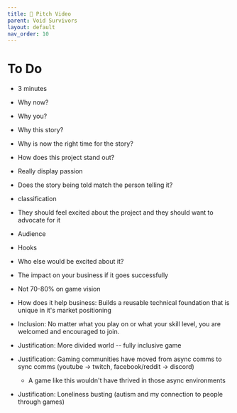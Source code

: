 ```yaml
---
title: 🎤 Pitch Video
parent: Void Survivors
layout: default
nav_order: 10
---
```


# To Do
* 3 minutes

* Why now?
* Why you?
* Why this story?
* Why is now the right time for the story?
* How does this project stand out?
* Really display passion
* Does the story being told match the person telling it?
* classification

* They should feel excited about the project and they should want to advocate for it
* Audience
* Hooks
* Who else would be excited about it?
* The impact on your business if it goes successfully
* Not 70-80% on game vision

* How does it help business: Builds a reusable technical foundation that is unique in it's market positioning

* Inclusion: No matter what you play on or what your skill level, you are welcomed and encouraged to join.

* Justification: More divided world -- fully inclusive game

* Justification: Gaming communities have moved from async comms to sync comms (youtube -> twitch, facebook/reddit -> discord)
    * A game like this wouldn't have thrived in those async environments

* Justification: Loneliness busting (autism and my connection to people through games)